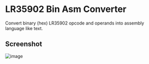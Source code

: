# LR35902 Bin Asm Converter

Convert binary (hex) LR35902 opcode and operands into assembly language like text.

## Screenshot

![image](https://user-images.githubusercontent.com/26180919/182375791-a2fde859-89b8-47d6-b627-52ba368052ef.png)
